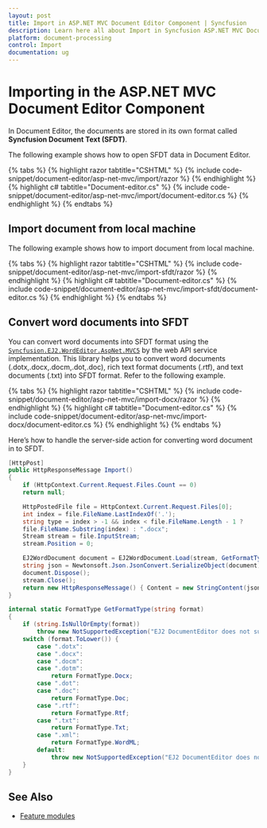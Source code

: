 ```yaml
---
layout: post
title: Import in ASP.NET MVC Document Editor Component | Syncfusion
description: Learn here all about Import in Syncfusion ASP.NET MVC Document Editor component of Syncfusion Essential JS 2 and more.
platform: document-processing
control: Import
documentation: ug
---
```



# Importing in the ASP.NET MVC Document Editor Component

In Document Editor, the documents are stored in its own format called **Syncfusion Document Text (SFDT)**.

The following example shows how to open SFDT data in Document Editor.



{% tabs %}
{% highlight razor tabtitle="CSHTML" %}
{% include code-snippet/document-editor/asp-net-mvc/import/razor %}
{% endhighlight %}
{% highlight c# tabtitle="Document-editor.cs" %}
{% include code-snippet/document-editor/asp-net-mvc/import/document-editor.cs %}
{% endhighlight %}
{% endtabs %}




## Import document from local machine

The following example shows how to import document from local machine.



{% tabs %}
{% highlight razor tabtitle="CSHTML" %}
{% include code-snippet/document-editor/asp-net-mvc/import-sfdt/razor %}
{% endhighlight %}
{% highlight c# tabtitle="Document-editor.cs" %}
{% include code-snippet/document-editor/asp-net-mvc/import-sfdt/document-editor.cs %}
{% endhighlight %}
{% endtabs %}




## Convert word documents into SFDT

You can convert word documents into SFDT format using the [`Syncfusion.EJ2.WordEditor.AspNet.MVC5`](<https://www.nuget.org/packages/Syncfusion.EJ2.WordEditor.AspNet.MVC5/>) by the web API service implementation. This library helps you to convert word documents (.dotx,.docx,.docm,.dot,.doc), rich text format documents (.rtf), and text documents (.txt) into SFDT format. Refer to the following example.



{% tabs %}
{% highlight razor tabtitle="CSHTML" %}
{% include code-snippet/document-editor/asp-net-mvc/import-docx/razor %}
{% endhighlight %}
{% highlight c# tabtitle="Document-editor.cs" %}
{% include code-snippet/document-editor/asp-net-mvc/import-docx/document-editor.cs %}
{% endhighlight %}
{% endtabs %}




Here’s how to handle the server-side action for converting word document in to SFDT.

```csharp
[HttpPost]
public HttpResponseMessage Import()
{
    if (HttpContext.Current.Request.Files.Count == 0)
    return null;

    HttpPostedFile file = HttpContext.Current.Request.Files[0];
    int index = file.FileName.LastIndexOf('.');
    string type = index > -1 && index < file.FileName.Length - 1 ?
    file.FileName.Substring(index) : ".docx";
    Stream stream = file.InputStream;
    stream.Position = 0;

    EJ2WordDocument document = EJ2WordDocument.Load(stream, GetFormatType(type.ToLower()));
    string json = Newtonsoft.Json.JsonConvert.SerializeObject(document);
    document.Dispose();
    stream.Close();
    return new HttpResponseMessage() { Content = new StringContent(json) };
}

internal static FormatType GetFormatType(string format)
{
    if (string.IsNullOrEmpty(format))
        throw new NotSupportedException("EJ2 DocumentEditor does not support this file format.");
    switch (format.ToLower()) {
        case ".dotx":
        case ".docx":
        case ".docm":
        case ".dotm":
            return FormatType.Docx;
        case ".dot":
        case ".doc":
            return FormatType.Doc;
        case ".rtf":
            return FormatType.Rtf;
        case ".txt":
            return FormatType.Txt;
        case ".xml":
            return FormatType.WordML;
        default:
            throw new NotSupportedException("EJ2 DocumentEditor does not support this file format.");
    }
}
```

## See Also

* [Feature modules](./feature-module)
